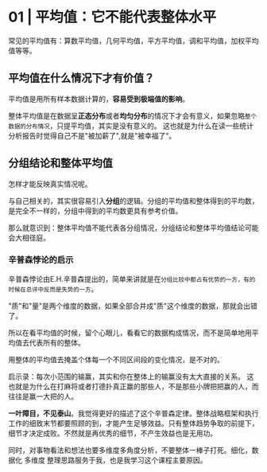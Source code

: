 # 01 | 平均值：它不能代表整体水平
常见的平均值有：算数平均值，几何平均值，平方平均值，调和平均值，加权平均值等等。

## 平均值在什么情况下才有价值？

平均值是用所有样本数据计算的，**容易受到极端值的影响**。

整体平均值是在数据呈**正态分布**或者**均匀分布**的情况下才会有意义，如果忽略`整个数据的分布情况`，只提平均值，其实是没有意义的。
这也就是为什么在读一些统计分析报告时觉得自己不是"被加薪了",就是"被幸福了"。

## 分组结论和整体平均值

怎样才能反映真实情况呢。

与自己相关的，其实很容易引入**分组**的逻辑。分组的平均值和整体得到的平均数，是完全不一样的，分组中得到的平均数更具有参考价值。

那么就意识到：整体平均值不能代表各分组情况，分组结论和整体平均值结论可能会大相径庭。

### 辛普森悖论的启示
辛普森悖论由E.H.辛普森提出的，简单来讲就是在`分组比较中都占有优势的一方，有的时候在总评中反而是失势的一方`。


"质"和"量"是两个维度的数据，如果全部合并成"质"这个维度的数据，那就会出错了。

所以在看平均值的时候，留个心眼儿，看看它的数据构成情况，而不是简单地用平均值去代表所有的整体。

用整体的平均值去掩盖个体每一个不同区间段的变化情况，是不对的。

启示录：每次小范围的输赢，其实和你在整体上的输赢没有太大直接的关系。
这也就是为什么在打麻将或者打德扑真正赢的那些人，不是那些小牌把把赢的人，而往往是赢一大把的人。


**一叶障目，不见泰山**。我觉得更好的描述了这个辛普森定律。整体战略框架和执行工作的细致末节都要照顾的到，才能产生足够效益。只有整体趋势争取的前提下，细节才决定成败。不然就是再优秀的细节，不产生效益也是无用功。

同时，对事物看法和想法也要多维度多角度分析，不要整体一棒子打死。细化，数据化 多维度 整理思路服务于我，也是我学习这个课程主要原因。



